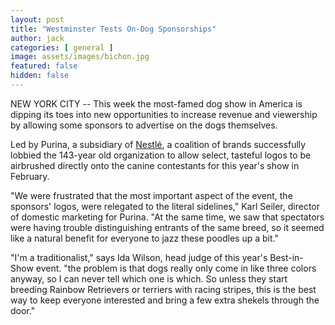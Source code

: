 ```yaml
---
layout: post
title: "Westminster Tests On-Dog Sponsorships"
author: jack
categories: [ general ]
image: assets/images/bichon.jpg
featured: false
hidden: false
---
```


NEW YORK CITY -- This week the most-famed dog show in America is dipping its toes into new opportunities to increase revenue and viewership by allowing some sponsors to advertise on the dogs themselves.

Led by Purina, a subsidiary of [Nestlé](https://www.bloomberg.com/quote/NSRGY:US), a coalition of brands successfully lobbied the 143-year old organization to allow select, tasteful logos to be airbrushed directly onto the canine contestants for this year's show in February. 

"We were frustrated that the most important aspect of the event, the sponsors' logos, were relegated to the literal sidelines," Karl Seiler, director of domestic marketing for Purina. "At the same time, we saw that spectators were having trouble distinguishing entrants of the same breed, so it seemed like a natural benefit for everyone to jazz these poodles up a bit."

"I'm a traditionalist," says Ida Wilson, head judge of this year's Best-in-Show event. "the problem is that dogs really only come in like three colors anyway, so I can never tell which one is which. So unless they start breeding Rainbow Retrievers or terriers with racing stripes, this is the best way to keep everyone interested and bring a few extra shekels through the door."